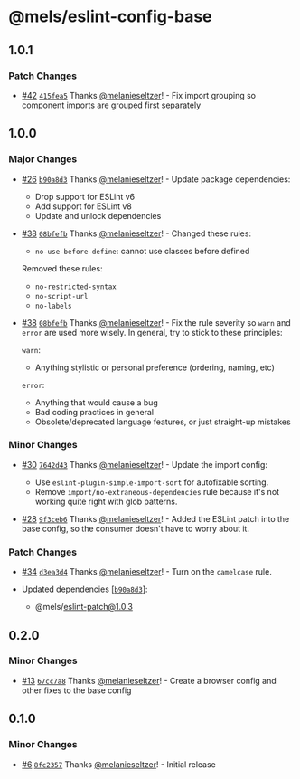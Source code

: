 # @mels/eslint-config-base

## 1.0.1

### Patch Changes

- [#42](https://github.com/melanieseltzer/toolkit/pull/42) [`415fea5`](https://github.com/melanieseltzer/toolkit/commit/415fea5c8a2711f3b61764d6fd4b1db12617df30) Thanks [@melanieseltzer](https://github.com/melanieseltzer)! - Fix import grouping so component imports are grouped first separately

## 1.0.0

### Major Changes

- [#26](https://github.com/melanieseltzer/toolkit/pull/26) [`b90a8d3`](https://github.com/melanieseltzer/toolkit/commit/b90a8d354a2ad804dd326406c2127f769a271354) Thanks [@melanieseltzer](https://github.com/melanieseltzer)! - Update package dependencies:

  - Drop support for ESLint v6
  - Add support for ESLint v8
  - Update and unlock dependencies

* [#38](https://github.com/melanieseltzer/toolkit/pull/38) [`08bfefb`](https://github.com/melanieseltzer/toolkit/commit/08bfefb33ad3c71734da8dd2980797683c9cc46e) Thanks [@melanieseltzer](https://github.com/melanieseltzer)! - Changed these rules:

  - `no-use-before-define`: cannot use classes before defined

  Removed these rules:

  - `no-restricted-syntax`
  - `no-script-url`
  - `no-labels`

- [#38](https://github.com/melanieseltzer/toolkit/pull/38) [`08bfefb`](https://github.com/melanieseltzer/toolkit/commit/08bfefb33ad3c71734da8dd2980797683c9cc46e) Thanks [@melanieseltzer](https://github.com/melanieseltzer)! - Fix the rule severity so `warn` and `error` are used more wisely. In general, try to stick to these principles:

  `warn`:

  - Anything stylistic or personal preference (ordering, naming, etc)

  `error`:

  - Anything that would cause a bug
  - Bad coding practices in general
  - Obsolete/deprecated language features, or just straight-up mistakes

### Minor Changes

- [#30](https://github.com/melanieseltzer/toolkit/pull/30) [`7642d43`](https://github.com/melanieseltzer/toolkit/commit/7642d43f6d8d10d0b8cbf31d52fed04860f3b6d4) Thanks [@melanieseltzer](https://github.com/melanieseltzer)! - Update the import config:

  - Use `eslint-plugin-simple-import-sort` for autofixable sorting.
  - Remove `import/no-extraneous-dependencies` rule because it's not working quite right with glob patterns.

* [#28](https://github.com/melanieseltzer/toolkit/pull/28) [`9f3ceb6`](https://github.com/melanieseltzer/toolkit/commit/9f3ceb6d55cacc389011a0c6c961d654accfc8ab) Thanks [@melanieseltzer](https://github.com/melanieseltzer)! - Added the ESLint patch into the base config, so the consumer doesn't have to worry about it.

### Patch Changes

- [#34](https://github.com/melanieseltzer/toolkit/pull/34) [`d3ea3d4`](https://github.com/melanieseltzer/toolkit/commit/d3ea3d468a26301e222a00252243dacd741f2660) Thanks [@melanieseltzer](https://github.com/melanieseltzer)! - Turn on the `camelcase` rule.

- Updated dependencies [[`b90a8d3`](https://github.com/melanieseltzer/toolkit/commit/b90a8d354a2ad804dd326406c2127f769a271354)]:
  - @mels/eslint-patch@1.0.3

## 0.2.0

### Minor Changes

- [#13](https://github.com/melanieseltzer/toolkit/pull/13) [`67cc7a8`](https://github.com/melanieseltzer/toolkit/commit/67cc7a89ae0eb7c566ab3fa09b5b5cfc1c9a6f52) Thanks [@melanieseltzer](https://github.com/melanieseltzer)! - Create a browser config and other fixes to the base config

## 0.1.0

### Minor Changes

- [#6](https://github.com/melanieseltzer/toolkit/pull/6) [`8fc2357`](https://github.com/melanieseltzer/toolkit/commit/8fc23577214fc39fc81f28e8accf8a31a9632611) Thanks [@melanieseltzer](https://github.com/melanieseltzer)! - Initial release
